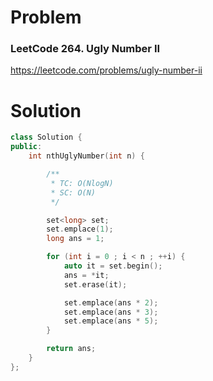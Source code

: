 
# Problem
### LeetCode 264. Ugly Number II
https://leetcode.com/problems/ugly-number-ii

# Solution
```c++
class Solution {
public:
    int nthUglyNumber(int n) {

        /**
         * TC: O(NlogN)
         * SC: O(N)
         */

        set<long> set;
        set.emplace(1);
        long ans = 1;

        for (int i = 0 ; i < n ; ++i) {
            auto it = set.begin();
            ans = *it;
            set.erase(it);

            set.emplace(ans * 2);
            set.emplace(ans * 3);
            set.emplace(ans * 5);
        }

        return ans;
    }
};
```